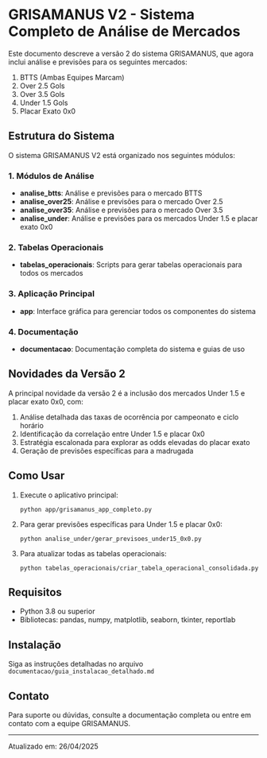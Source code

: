 # GRISAMANUS V2 - Sistema Completo de Análise de Mercados

Este documento descreve a versão 2 do sistema GRISAMANUS, que agora inclui análise e previsões para os seguintes mercados:

1. BTTS (Ambas Equipes Marcam)
2. Over 2.5 Gols
3. Over 3.5 Gols
4. Under 1.5 Gols
5. Placar Exato 0x0

## Estrutura do Sistema

O sistema GRISAMANUS V2 está organizado nos seguintes módulos:

### 1. Módulos de Análise

- **analise_btts**: Análise e previsões para o mercado BTTS
- **analise_over25**: Análise e previsões para o mercado Over 2.5
- **analise_over35**: Análise e previsões para o mercado Over 3.5
- **analise_under**: Análise e previsões para os mercados Under 1.5 e placar exato 0x0

### 2. Tabelas Operacionais

- **tabelas_operacionais**: Scripts para gerar tabelas operacionais para todos os mercados

### 3. Aplicação Principal

- **app**: Interface gráfica para gerenciar todos os componentes do sistema

### 4. Documentação

- **documentacao**: Documentação completa do sistema e guias de uso

## Novidades da Versão 2

A principal novidade da versão 2 é a inclusão dos mercados Under 1.5 e placar exato 0x0, com:

1. Análise detalhada das taxas de ocorrência por campeonato e ciclo horário
2. Identificação da correlação entre Under 1.5 e placar 0x0
3. Estratégia escalonada para explorar as odds elevadas do placar exato
4. Geração de previsões específicas para a madrugada

## Como Usar

1. Execute o aplicativo principal:
   ```
   python app/grisamanus_app_completo.py
   ```

2. Para gerar previsões específicas para Under 1.5 e placar 0x0:
   ```
   python analise_under/gerar_previsoes_under15_0x0.py
   ```

3. Para atualizar todas as tabelas operacionais:
   ```
   python tabelas_operacionais/criar_tabela_operacional_consolidada.py
   ```

## Requisitos

- Python 3.8 ou superior
- Bibliotecas: pandas, numpy, matplotlib, seaborn, tkinter, reportlab

## Instalação

Siga as instruções detalhadas no arquivo `documentacao/guia_instalacao_detalhado.md`

## Contato

Para suporte ou dúvidas, consulte a documentação completa ou entre em contato com a equipe GRISAMANUS.

---

Atualizado em: 26/04/2025
